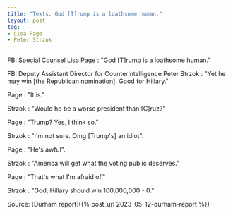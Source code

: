 ```yaml
---
title: "Texts: God [T]rump is a loathsome human."
layout: post
tag:
- Lisa Page
- Peter Strzok
---
```


FBI Special Counsel Lisa Page
: "God [T]rump is a loathsome human."

FBI Deputy Assistant Director for Counterintelligence Peter Strzok
: "Yet he may win [the Republican nomination]. Good for Hillary."

Page
: "It is."

Strzok
: "Would he be a worse president than [C]ruz?"

Page
: "Trump? Yes, I think so."

Strzok
: "I'm not sure. Omg [Trump's] an idiot".

Page
: "He's awful".

Strzok
: "America will get what the voting public deserves."

Page
: "That's what I'm afraid of."

Strzok
: "God, Hillary should win 100,000,000 - 0."


Source: [Durham report]({% post_url 2023-05-12-durham-report %})
